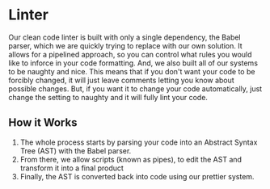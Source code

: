 # Linter

Our clean code linter is built with only a single dependency, the Babel parser, which we are quickly trying to replace with our own solution. It allows for a pipelined approach, so you can control what rules you would like to inforce in your code formatting. And, we also built all of our systems to be naughty and nice. This means that if you don't want your code to be forcibly changed, it will just leave comments letting you know about possible changes. But, if you want it to change your code automatically, just change the setting to naughty and it will fully lint your code.

## How it Works

1. The whole process starts by parsing your code into an Abstract Syntax Tree (AST) with the Babel parser.
2. From there, we allow scripts (known as pipes), to edit the AST and transform it into a final product
3. Finally, the AST is converted back into code using our prettier system.
